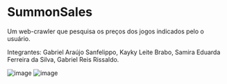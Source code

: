 # SummonSales
Um web-crawler que pesquisa os preços dos jogos indicados pelo o usuário.

Integrantes:
Gabriel Araújo Sanfelippo,
Kayky Leite Brabo,
Samira Eduarda Ferreira da Silva,
Gabriel Reis Rissaldo.


![image](https://github.com/UNIVEM-BCC-BSI/SummonSales/assets/127263475/cc290a5c-8642-4fc7-8f34-537783bb57b1)
![image](https://github.com/UNIVEM-BCC-BSI/SummonSales/assets/127263475/586d2705-a0c0-4c41-b99c-1234167b7fd3)
